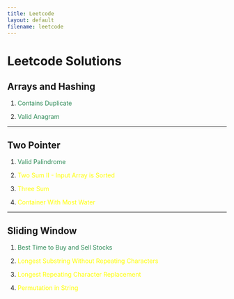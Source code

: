 ```yaml
---
title: Leetcode 
layout: default
filename: leetcode
--- 
```

# Leetcode Solutions

## Arrays and Hashing
1. <a style="text-decoration: none; color: seagreen;" href="/dsvinod90/leetcode/contains_duplicate">Contains Duplicate</a>

2. <a style="text-decoration: none; color: seagreen;" href="/dsvinod/90leetcode/valid_anagram">Valid Anagram</a>

<hr>

## Two Pointer
1. <a style="text-decoration: none; color: seagreen;" href="/dsvinod90/leetcode/valid_palindrome">Valid Palindrome</a>

2. <a style="text-decoration: none; color: yellow;" href="/dsvinod90/leetcode/two_sum_ii">Two Sum II - Input Array is Sorted</a>

3. <a style="text-decoration: none; color: yellow;" href="/dsvinod90/leetcode/three_sum">Three Sum</a>

3. <a style="text-decoration: none; color: yellow;" href="/dsvinod90/leetcode/container_with_most_water">Container With Most Water</a>

<hr>

## Sliding Window
1. <a style="text-decoration: none; color: seagreen;" href="/dsvinod90/leetcode/best_time_to_buy_and_sell_stocks">Best Time to Buy and Sell Stocks</a>

2. <a style="text-decoration: none; color: yellow;" href="/dsvinod90/leetcode/longest_substring_without_repeating_characters">Longest Substring Without Repeating Characters</a>

3. <a style="text-decoration: none; color: yellow;" href="/dsvinod90/leetcode/longest_repeating_character_replacement">Longest Repeating Character Replacement</a>

4. <a style="text-decoration: none; color: yellow;" href="/dsvinod90/leetcode/permutation_in_string">Permutation in String</a>

